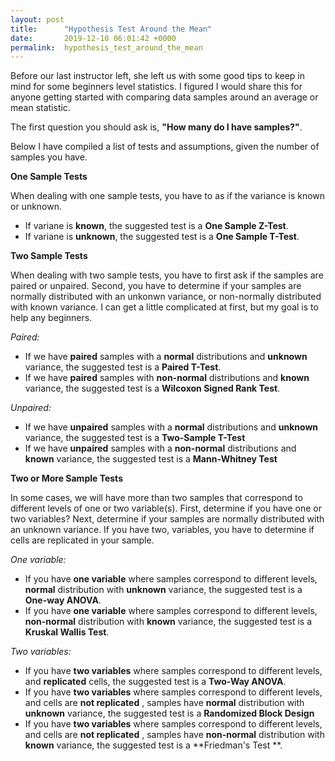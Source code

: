 ```yaml
---
layout: post
title:      "Hypothesis Test Around the Mean"
date:       2019-12-10 06:01:42 +0000
permalink:  hypothesis_test_around_the_mean
---
```



Before our last instructor left, she left us with some good tips to keep in mind for some beginners level statistics. I figured I would share this for anyone getting started with comparing data samples around an average or mean statistic. 

The first question you should ask is, **"How many do I have samples?"**.

Below I have compiled a list of tests and assumptions, given the number of samples you have. 


**One Sample Tests**

When dealing with one sample tests, you have to as if the variance is known or unknown.
* If variane is **known**, the suggested test is a **One Sample Z-Test**.
* If variane is **unknown**, the suggested test is a **One Sample T-Test**.


**Two Sample Tests**

When dealing with two sample tests, you have to first ask if the samples are paired or unpaired. Second, you have to determine if your samples are normally distributed with an unkonwn variance, or non-normally distributed with known variance. I can get a little complicated at first, but my goal is to help any beginners. 

*Paired:*
* If we have **paired** samples with a **normal** distributions and **unknown** variance, the suggested test is a **Paired T-Test**.
* If we have **paired** samples with **non-normal** distributions and **known** variance, the suggested test is a **Wilcoxon Signed Rank Test**.

*Unpaired:*
* If we have **unpaired** samples with a **normal** distributions and **unknown** variance, the suggested test is a **Two-Sample T-Test**
* If we have **unpaired** samples with a **non-normal** distributions and **known** variance, the suggested test is a **Mann-Whitney Test**


**Two or More Sample Tests**

In some cases, we will have more than two samples that correspond to different levels of one or two variable(s). First, determine if you have one or two variables? Next, determine if your samples are normally distributed with an unknown variance. If you have two, variables, you have to determine if cells are replicated in your sample. 

*One variable:*
* If you have **one variable** where samples correspond to different levels, **normal** distribution with **unknown** variance, the suggested test is a **One-way ANOVA**.
* If you have **one variable** where samples correspond to different levels, **non-normal** distribution with **known** variance, the suggested test is a **Kruskal Wallis Test**.

*Two variables:*
* If you have **two variables** where samples correspond to different levels, and **replicated** cells, the suggested test is a **Two-Way ANOVA**.
* If you have **two variables** where samples correspond to different levels, and cells are  **not replicated** , samples have **normal** distribution with **unknown** variance, the suggested test is a **Randomized Block Design**
* If you have **two variables** where samples correspond to different levels, and cells are  **not replicated** , samples have **non-normal** distribution with **known** variance, the suggested test is a **Friedman's Test **.


